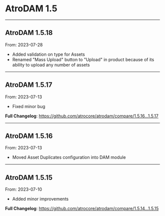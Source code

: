 # AtroDAM 1.5


---

## AtroDAM 1.5.18
From: 2023-07-28

* Added validation on type for Assets
* Renamed "Mass Upload" button to "Upload" in product because of its ability to upload any number of assets

---

## AtroDAM 1.5.17
From: 2023-07-13

* Fixed minor bug

**Full Changelog**: https://github.com/atrocore/atrodam/compare/1.5.16...1.5.17

---

## AtroDAM 1.5.16
From: 2023-07-13

* Moved Asset Duplicates configuration into DAM module

---

## AtroDAM 1.5.15
From: 2023-07-10

* Added minor improvements

**Full Changelog**: https://github.com/atrocore/atrodam/compare/1.5.14...1.5.15